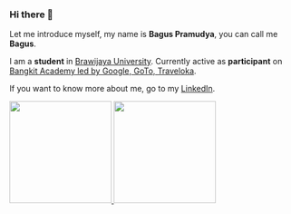 ### Hi there 👋

Let me introduce myself, my name is **Bagus Pramudya**, you can call me **Bagus**.

I am a **student** in [Brawijaya University](https://ub.ac.id/id/).
Currently active as **participant** on [Bangkit Academy led by Google, GoTo, Traveloka](https://grow.google/intl/id_id/bangkit/).

If you want to know more about me, go to my [LinkedIn](https://www.linkedin.com/in/bagusepramudya/).

<p align="left">
<a href="https://github.com/bagusesa">
  <img height="180em" src="https://github-readme-stats-eight-theta.vercel.app/api?username=bagusesa&show_icons=true&theme=algolia&include_all_commits=true&count_private=true"/> 
  <img height="180em" src="https://github-readme-stats-eight-theta.vercel.app/api/top-langs/?username=bagusesa&layout=compact&langs_count=8&theme=algolia"/> 
</a>
</p>
